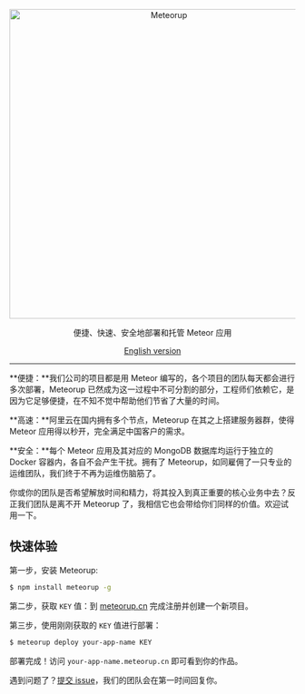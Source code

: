 <p align="center">
  <a href="http://meteorup.cn/">
    <img alt="Meteorup" src="https://rawgit.com/meteorup/meteorup/master/logo.svg" width="546">
  </a>
</p>

<p align="center">
  便捷、快速、安全地部署和托管 Meteor 应用
</p>

<p align="center">
  <a href="https://github.com/meteorup/meteorup/blob/master/README.md">English version</a>
</p>

---

**便捷：**我们公司的项目都是用 Meteor 编写的，各个项目的团队每天都会进行多次部署，Meteorup 已然成为这一过程中不可分割的部分，工程师们依赖它，是因为它足够便捷，在不知不觉中帮助他们节省了大量的时间。

**高速：**阿里云在国内拥有多个节点，Meteorup 在其之上搭建服务器群，使得 Meteor 应用得以秒开，完全满足中国客户的需求。

**安全：**每个 Meteor 应用及其对应的 MongoDB 数据库均运行于独立的 Docker 容器内，各自不会产生干扰。拥有了 Meteorup，如同雇佣了一只专业的运维团队，我们终于不再为运维伤脑筋了。

你或你的团队是否希望解放时间和精力，将其投入到真正重要的核心业务中去？反正我们团队是离不开 Meteorup 了，我相信它也会带给你们同样的价值。欢迎试用一下。

## 快速体验

第一步，安装 Meteorup:

```bash
$ npm install meteorup -g
```

第二步，获取 `KEY` 值：到 [meteorup.cn](http://meteorup.cn/) 完成注册并创建一个新项目。

第三步，使用刚刚获取的 `KEY` 值进行部署：

```bash
$ meteorup deploy your-app-name KEY
```

部署完成！访问 `your-app-name.meteorup.cn` 即可看到你的作品。

遇到问题了？[提交 issue](https://github.com/meteorup/meteorup/issues)，我们的团队会在第一时间回复你。
